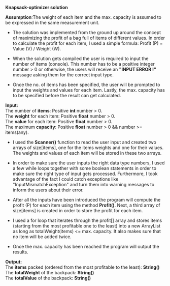 **Knapsack-optimizer solution**

__Assumption__:The weight of each item and the max. capacity is assumed to be expressed in the same measurement unit.</br>


* The solution was implemented from the ground up around the concept of maximizing the profit of a bag full of items of different values. In order to calculate the profit for each item, I used a simple formula: Profit (P) = Value (V) / Weight (W).</br>

* When the solution gets compiled the user is required to input the number of items (console). This number has to be a positive integer number > 0 or otherwise, the users will receive an **"INPUT ERROR !"** message asking them for the correct input type. </br>
 
* Once the no. of items has been specified, the user will be prompted to input the weights and values for each item. 
Lastly, the max. capacity has to be specified before the result can get calculated.  </br>

**Input:** </br>
The number of **items**: Positive **int** number > 0.</br> 
The **weight** for each item: Positive **float** number > 0. </br>
The **value** for each item: Positive **float** number > 0. </br>
The maximum **capacity**: Positive **float** number > 0 && number >= items(any). </br>

* I used the **Scanner()** function to read the user input and created two arrays of size[items], one for the items weights and one for their values. The weights and values of each item will be stored in these two arrays. </br>

* In order to make sure the user inputs the right data type numbers, I used a few while loops together with some boolean statements 
in order to make sure the right type of input gets processed. Furthermore, I took advantage of the fact I could catch exceptions like
"InputMismatchException" and turn them into warning messages to inform the users about their error. </br>

* After all the inputs have been introduced the program will compute the profit (P) for each item using the method **Profit()**. Next, a third array of size[items] is created in order to store the profit for each item. </br>

* I used a for loop that iterates through the profit[] array and stores items (starting from the most profitable one to the least) 
into a new ArrayList<String> as long as totalWeight(items) <= max. capacity. It also makes sure that no item will be added twice. </br>

* Once the max. capacity has been reached the program will output the results. </br>

**Output:** </br>
The **items** packed (ordered from the most profitable to the least): **String()** </br>
The **totalWeight** of the backpack: **String()** </br>
The **totalValue** of the backpack: **String()** </br>



 

